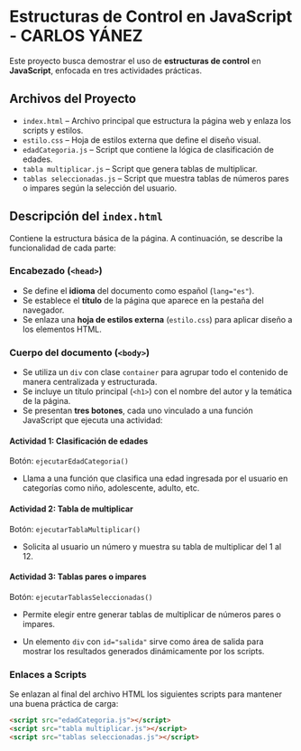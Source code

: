 # Estructuras de Control en JavaScript - CARLOS YÁNEZ

Este proyecto busca demostrar el uso de **estructuras de control** en **JavaScript**, enfocada en tres actividades prácticas. 
## Archivos del Proyecto

- `index.html` – Archivo principal que estructura la página web y enlaza los scripts y estilos.
- `estilo.css` – Hoja de estilos externa que define el diseño visual.
- `edadCategoria.js` – Script que contiene la lógica de clasificación de edades.
- `tabla multiplicar.js` – Script que genera tablas de multiplicar.
- `tablas seleccionadas.js` – Script que muestra tablas de números pares o impares según la selección del usuario.

## Descripción del `index.html`

Contiene la estructura básica de la página. A continuación, se describe la funcionalidad de cada parte:

### Encabezado (`<head>`)

- Se define el **idioma** del documento como español (`lang="es"`).
- Se establece el **título** de la página que aparece en la pestaña del navegador.
- Se enlaza una **hoja de estilos externa** (`estilo.css`) para aplicar diseño a los elementos HTML.

### Cuerpo del documento (`<body>`)

- Se utiliza un `div` con clase `container` para agrupar todo el contenido de manera centralizada y estructurada.
- Se incluye un título principal (`<h1>`) con el nombre del autor y la temática de la página.
- Se presentan **tres botones**, cada uno vinculado a una función JavaScript que ejecuta una actividad:

#### Actividad 1: Clasificación de edades
Botón: `ejecutarEdadCategoria()`
- Llama a una función que clasifica una edad ingresada por el usuario en categorías como niño, adolescente, adulto, etc.

#### Actividad 2: Tabla de multiplicar
Botón: `ejecutarTablaMultiplicar()`
- Solicita al usuario un número y muestra su tabla de multiplicar del 1 al 12.

#### Actividad 3: Tablas pares o impares
Botón: `ejecutarTablasSeleccionadas()`
- Permite elegir entre generar tablas de multiplicar de números pares o impares.

- Un elemento `div` con `id="salida"` sirve como área de salida para mostrar los resultados generados dinámicamente por los scripts.

### Enlaces a Scripts

Se enlazan al final del archivo HTML los siguientes scripts para mantener una buena práctica de carga:

```html
<script src="edadCategoria.js"></script>
<script src="tabla multiplicar.js"></script>
<script src="tablas seleccionadas.js"></script>